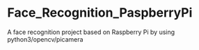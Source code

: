 # Face_Recognition_PaspberryPi
A face recognition project based on Raspberry Pi by using python3/opencv/picamera 
